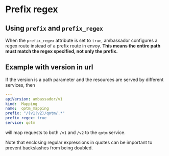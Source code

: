 # Prefix regex

## Using `prefix` and `prefix_regex`

When the `prefix_regex` attribute is set to `true`, ambassador configures a regex route instead of a prefix route in envoy. **This means the entire path must match the regex specified, not only the prefix.** 

## Example with version in url

If the version is a path parameter and the resources are served by different services, then

```yaml
---
apiVersion: ambassador/v1
kind:  Mapping
name:  qotm_mapping
prefix: "/(v1|v2)/qotm/.*"
prefix_regex: true
service: qotm
```

will map requests to both `/v1` and `/v2` to the `qotm` service.

Note that enclosing regular expressions in quotes can be important to prevent backslashes from being doubled.